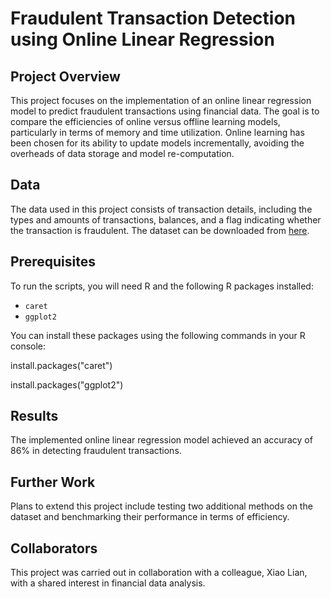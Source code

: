 # Fraudulent Transaction Detection using Online Linear Regression

## Project Overview
This project focuses on the implementation of an online linear regression model to predict fraudulent transactions using financial data. The goal is to compare the efficiencies of online versus offline learning models, particularly in terms of memory and time utilization. Online learning has been chosen for its ability to update models incrementally, avoiding the overheads of data storage and model re-computation.

## Data
The data used in this project consists of transaction details, including the types and amounts of transactions, balances, and a flag indicating whether the transaction is fraudulent. The dataset can be downloaded from [here](https://www.kaggle.com/datasets/ealaxi/paysim1/download?datasetVersionNumber=2).

## Prerequisites
To run the scripts, you will need R and the following R packages installed:
- `caret`
- `ggplot2`


You can install these packages using the following commands in your R console:

install.packages("caret")


install.packages("ggplot2")

## Results
The implemented online linear regression model achieved an accuracy of 86% in detecting fraudulent transactions.

## Further Work
Plans to extend this project include testing two additional methods on the dataset and benchmarking their performance in terms of efficiency.

## Collaborators
This project was carried out in collaboration with a colleague, Xiao Lian, with a shared interest in financial data analysis.


